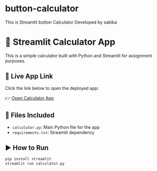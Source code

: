 # button-calculator
This is Streamlit button Calculator Developed by sakiba
# 🧮 Streamlit Calculator App

This is a simple calculator built with Python and Streamlit for assignment purposes.

## 🔗 Live App Link

Click the link below to open the deployed app:

👉 [Open Calculator App](https://button-calculator-nindfnevs2rghjvarrohne.streamlit.app/)

## 📂 Files Included

- `calculator.py`: Main Python file for the app
- `requirements.txt`: Streamlit dependency

## ▶️ How to Run

```bash
pip install streamlit
streamlit run calculator.py
